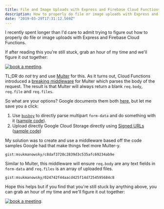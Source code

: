 ```yaml
---
title: File and Image Uploads with Express and Firebase Cloud Functions
description: How to properly do file or image uploads with Express and Firebase Cloud Functions.
date: "2019-03-29T17:31:12.569Z"
---
```


I recently spent longer than I'd care to admit trying to figure out how to
properly do file or image uploads with Express and Firebase Cloud Functions.

If after reading this you're still stuck, grab an hour of my time and we'll figure it out together:

[![book a meeting](https://storage.googleapis.com/cb8c29pbm.appspot.com/book-a-meeting.svg)](https://calendly.com/mike-sukmanowsky/open-source-consulting-chat).

TL;DR do _not_ try and use [Multer](https://www.npmjs.com/package/multer) for
this. As it turns out, Cloud Functions introduced a
[breaking middleware](https://stackoverflow.com/questions/47242340/how-to-perform-an-http-file-upload-using-express-on-cloud-functions-for-firebase)
for Multer which parses the body of the request. The result is that Multer
will always return a blank `req.body`, `req.file` and `req.files`.

So what are your options? Google documents them both
[here](https://cloud.google.com/functions/docs/writing/http#multipart_data), but
let me save you a click:

1. Use [`busboy`](https://www.npmjs.com/package/busboy) to directly parse
   multipart `form-data` and do something with it ([sample code](https://cloud.google.com/functions/docs/writing/http#multipart_data)).
2. Upload directly Google Cloud Storage directly using [Signed URLs](https://cloud.google.com/storage/docs/access-control/signed-urls) ([sample code](https://cloud.google.com/functions/docs/writing/http#uploading_files_via_cloud_storage))

My solution was to create and use a middleware based off the code samples
Google had that make things feel more Multer-y.

`gist:msukmanowsky/c8daf3720c2839d3c535afc69234ab9e`

Similar to Multer, this middleware will ensure `req.body` are any text fields
in `form-data` and `req.files` is an array of uploaded files.

`gist:msukmanowsky/024742f44aacd425f14d7254595684c8`

Hope this helps but if you find that you're still stuck by anything above, you can grab an hour of my time and we'll figure it out together:

[![book a meeting](https://storage.googleapis.com/cb8c29pbm.appspot.com/book-a-meeting.svg)](https://calendly.com/mike-sukmanowsky/open-source-consulting-chat).
